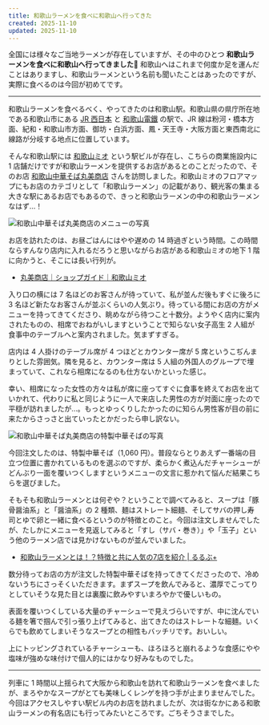 ```yaml
---
title: 和歌山ラーメンを食べに和歌山へ行ってきた
created: 2025-11-10
updated: 2025-11-10
---
```


全国には様々なご当地ラーメンが存在していますが、その中のひとつ **和歌山ラーメンを食べに和歌山へ行ってきました🍜** 和歌山へはこれまで何度か足を運んだことはありますし、和歌山ラーメンという名前も聞いたことはあったのですが、実際に食べるのは今回が初めてです。

---

和歌山ラーメンを食べるべく、やってきたのは和歌山駅。和歌山県の県庁所在地である和歌山市にある [JR 西日本](https://eki.jr-odekake.net/top?id=0622091) と [和歌山電鐵](https://wakayama-dentetsu.co.jp/station/wakayama/) の駅で、JR 線は粉河・橋本方面、紀和・和歌山市方面、御坊・白浜方面、鳳・天王寺・大阪方面と東西南北に線路が分岐する地点に位置しています。

そんな和歌山駅には [和歌山ミオ](https://www.wakayama-mio.co.jp/) という駅ビルが存在し、こちらの商業施設内に 1 店舗だけですが和歌山ラーメンを提供するお店があるとのことだったので、そのお店 [和歌山中華そば丸美商店](https://www.wakayama-mio.co.jp/shopguide/9) さんを訪問しました。和歌山ミオのフロアマップにもお店のカテゴリとして「和歌山ラーメン」の記載があり、観光客の集まる大きな駅にあるお店でもあるので、きっと和歌山ラーメンの中の和歌山ラーメンなはず…！

![和歌山中華そば丸美商店のメニューの写真](1e66ce62-0327-4426-eae6-16bd535bfa00)

お店を訪れたのは、お昼ごはんにはやや遅めの 14 時過ぎという時間。この時間ならすんなり店内に入れるだろうと思いながらお店がある和歌山ミオの地下 1 階に向かうと、そこには長い行列が。

- [丸美商店｜ショップガイド｜和歌山ミオ](https://www.wakayama-mio.co.jp/shopguide/9)

入り口の横には 7 名ほどのお客さんが待っていて、私が並んだ後もすぐに後ろに 3 名ほど新たなお客さんが並ぶくらいの人気ぶり。待っている間にお店の方がメニューを持ってきてくださり、眺めながら待つこと十数分。ようやく店内に案内されたものの、相席でおねがいしますということで知らない女子高生 2 人組が食事中のテーブルへと案内されました。気まずすぎる。

店内は 4 人掛けのテーブル席が 4 つほどとカウンター席が 5 席というこぢんまりとした雰囲気。隣を見ると、カウンター席は 5 人組の外国人のグループで埋まっていて、これなら相席になるのも仕方ないかといった感じ。

幸い、相席になった女性の方々は私が席に座ってすぐに食事を終えてお店を出ていかれて、代わりに私と同じように一人で来店した男性の方が対面に座ったので平穏が訪れましたが…。もっとゆっくりしたかったのに知らん男性客が目の前に来たからさっさと出ていったとかだったら申し訳ない。

![和歌山中華そば丸美商店の特製中華そばの写真](0baeecd0-33dc-4cb8-256d-7e82063e8500)

今回注文したのは、特製中華そば（1,060 円）。普段ならとりあえず一番端の目立つ位置に書かれているものを選ぶのですが、柔らかく煮込んだチャーシューがどんぶり一面を覆いつくしますというメニューの文言に惹かれて悩んだ結果こちらを選びました。

そもそも和歌山ラーメンとは何ぞや？ということで調べてみると、スープは「豚骨醤油系」と「醤油系」の 2 種類、麺はストレート細麺、そしてサバの押し寿司とゆで卵と一緒に食べるというのが特徴とのこと。今回は注文しませんでしたが、たしかにメニューを見返してみると「すし（サバ・巻き）」や「玉子」という他のラーメン店では見かけないものが並んでいました。

- [和歌山ラーメンとは！？特徴と共に人気の7店を紹介 | るるぶ+](https://plus.rurubu.jp/article/779379130)

数分待ってお店の方が注文した特製中華そばを持ってきてくださったので、冷めないうちにさっそくいただきます。まずスープを飲んでみると、濃厚でこってりとしていそうな見た目とは裏腹に飲みやすいまろやかで優しいもの。

表面を覆いつくしている大量のチャーシューで見えづらいですが、中に沈んでいる麺を箸で掴んで引っ張り上げてみると、出てきたのはストレートな細麺。いくらでも飲めてしまいそうなスープとの相性もバッチリです。おいしい。

上にトッピングされているチャーシューも、ほろほろと崩れるような食感にやや塩味が強めな味付けで個人的にはかなり好みなものでした。

---

列車に 1 時間以上揺られて大阪から和歌山を訪れて和歌山ラーメンを食べましたが、まろやかなスープがとても美味しくレンゲを持つ手が止まりませんでした。今回はアクセスしやすい駅ビル内のお店を訪れましたが、次は街なかにある和歌山ラーメンの有名店にも行ってみたいところです。ごちそうさまでした。
